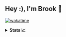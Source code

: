 ## Hey :), I'm Brook 👋

<!-- [![Linkedin Badge](https://img.shields.io/badge/-linkedin-blue?style=flat&logo=Linkedin&logoColor=white&link=https://www.linkedin.com/in/brook-seyoum/)](https://www.linkedin.com/in/brook-seyoum/) -->
[![wakatime](https://wakatime.com/badge/user/97caa308-58bc-4140-8be0-745d715efb8d.svg)](https://wakatime.com/@brookseyoum)

<!-- DropDowns -->
<details>
    <summary> <b>Stats 📈</b> </summary>
    <p align="left">
        <!-- Github Stats -->
        <img width=400px
            src="https://github-readme-stats.vercel.app/api?username=Turmaxx&include_all_commits=true&count_private=true&show_icons=true&theme=dark">
        <br />
        <!-- Github Streak -->
        <img width=400px
            src="https://github-readme-streak-stats.herokuapp.com/?user=Turmaxx&show_icons=true&count_private=true&theme=dark">
        <br />
        <!-- Leetcode Stats -->
        <img width=400px
            src="https://leetcode.card.workers.dev/?username=Turmaxx&theme=dark">
    </p>
</details>

<!--
## Holopin 
[![@turmaxx's Holopin board](https://holopin.me/turmaxx)](https://holopin.io/@turmaxx)
## Meow 
<img src="https://raw.githubusercontent.com/catppuccin/catppuccin/dev/assets/footers/gray0_ctp_on_line.svg?sanitize=true">
-->
